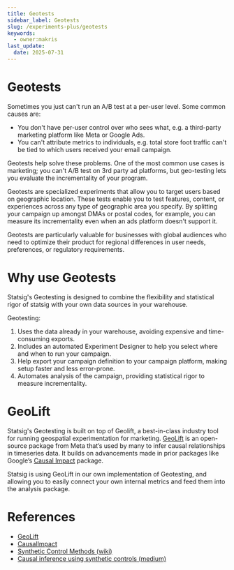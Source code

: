 ```yaml
---
title: Geotests
sidebar_label: Geotests
slug: /experiments-plus/geotests
keywords:
  - owner:makris
last_update:
  date: 2025-07-31
---
```


# Geotests

Sometimes you just can't run an A/B test at a per-user level. Some common causes are:

- You don't have per-user control over who sees what, e.g. a third-party marketing platform like Meta or Google Ads.
- You can't attribute metrics to individuals, e.g. total store foot traffic can't be tied to which users received your email campaign.

Geotests help solve these problems. One of the most common use cases is marketing; you can't A/B test on 3rd party ad platforms, but geo-testing lets you evaluate the incrementality of your program.

Geotests are specialized experiments that allow you to target users based on geographic location. These tests enable you to test features, content, or experiences across any type of geographic area you specify. By splitting your campaign up amongst DMAs or postal codes, for example, you can measure its incrementality even when an ads platform doesn't support it.

Geotests are particularly valuable for businesses with global audiences who need to optimize their product for regional differences in user needs, preferences, or regulatory requirements.

# Why use Geotests

Statsig's Geotesting is designed to combine the flexibility and statistical rigor of statsig with your own data sources in your warehouse.

Geotesting:

1. Uses the data already in your warehouse, avoiding expensive and time-consuming exports.
2. Includes an automated Experiment Designer to help you select where and when to run your campaign.
3. Help export your campaign definition to your campaign platform, making setup faster and less error-prone.
4. Automates analysis of the campaign, providing statistical rigor to measure incrementality.

# GeoLift

Statsig's Geotesting is built on top of Geolift, a best-in-class industry tool for running geospatial experimentation for marketing. [GeoLift](https://facebookincubator.github.io/GeoLift/) is an open-source package from Meta that’s used by many to infer causal relationships in timeseries data. It builds on advancements made in prior packages like Google’s [Causal Impact](https://google.github.io/CausalImpact/CausalImpact.html) package.

Statsig is using GeoLift in our own implementation of Geotesting, and allowing you to easily connect your own internal metrics and feed them into the analysis package.

# References

- [GeoLift](https://facebookincubator.github.io/GeoLift/)
- [CausalImpact](https://google.github.io/CausalImpact/CausalImpact.html)
- [Synthetic Control Methods (wiki)](https://en.wikipedia.org/wiki/Synthetic_control_method)
- [Causal inference using synthetic controls (medium)](https://medium.com/data-science-at-microsoft/causal-inference-using-synthetic-controls-d96a890c83a7)
